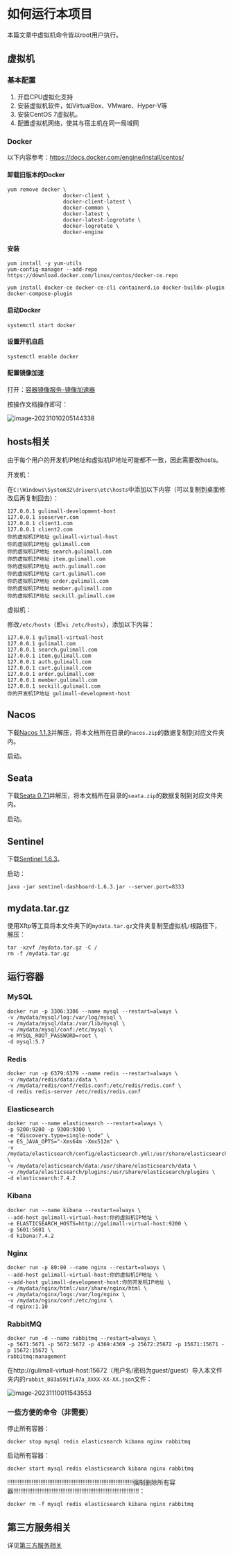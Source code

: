 # 如何运行本项目

本篇文章中虚拟机命令皆以root用户执行。

## 虚拟机

### 基本配置

1. 开启CPU虚拟化支持
2. 安装虚拟机软件，如VirtualBox、VMware、Hyper-V等
3. 安装CentOS 7虚拟机。
4. 配置虚拟机网络，使其与宿主机在同一局域网

### Docker

以下内容参考：https://docs.docker.com/engine/install/centos/

#### 卸载旧版本的Docker

```shell
yum remove docker \
                  docker-client \
                  docker-client-latest \
                  docker-common \
                  docker-latest \
                  docker-latest-logrotate \
                  docker-logrotate \
                  docker-engine
```

#### 安装

```shell
yum install -y yum-utils
yum-config-manager --add-repo https://download.docker.com/linux/centos/docker-ce.repo
```

```shell
yum install docker-ce docker-ce-cli containerd.io docker-buildx-plugin docker-compose-plugin
```

#### 启动Docker

```shell
systemctl start docker
```

#### 设置开机自启

```shell
systemctl enable docker
```

#### 配置镜像加速

打开：[容器镜像服务-镜像加速器](https://cr.console.aliyun.com/cn-hangzhou/instances/mirrors)

按操作文档操作即可：

![image-20231010205144338](./assets/image-20231010205144338.png)

## hosts相关

由于每个用户的开发机IP地址和虚拟机IP地址可能都不一致，因此需要改hosts。

开发机：

在`C:\Windows\System32\drivers\etc\hosts`中添加以下内容（可以复制到桌面修改后再复制回去）：

```
127.0.0.1 gulimall-development-host
127.0.0.1 ssoserver.com
127.0.0.1 client1.com
127.0.0.1 client2.com
你的虚拟机IP地址 gulimall-virtual-host
你的虚拟机IP地址 gulimall.com
你的虚拟机IP地址 search.gulimall.com
你的虚拟机IP地址 item.gulimall.com
你的虚拟机IP地址 auth.gulimall.com
你的虚拟机IP地址 cart.gulimall.com
你的虚拟机IP地址 order.gulimall.com
你的虚拟机IP地址 member.gulimall.com
你的虚拟机IP地址 seckill.gulimall.com
```

虚拟机：

修改`/etc/hosts`（即`vi /etc/hosts`），添加以下内容：

```
127.0.0.1 gulimall-virtual-host
127.0.0.1 gulimall.com
127.0.0.1 search.gulimall.com
127.0.0.1 item.gulimall.com
127.0.0.1 auth.gulimall.com
127.0.0.1 cart.gulimall.com
127.0.0.1 order.gulimall.com
127.0.0.1 member.gulimall.com
127.0.0.1 seckill.gulimall.com
你的开发机IP地址 gulimall-development-host
```

## Nacos

下载[Nacos 1.1.3](https://github.com/alibaba/nacos/releases/tag/1.1.3)并解压，将本文档所在目录的`nacos.zip`的数据复制到对应文件夹内。

启动。

## Seata

下载[Seata 0.7.1](https://github.com/seata/seata/releases/tag/v0.7.1)并解压，将本文档所在目录的`seata.zip`的数据复制到对应文件夹内。

启动。

## Sentinel

下载[Sentinel 1.6.3](https://github.com/alibaba/Sentinel/releases/tag/1.6.3)。

启动：

```shell
java -jar sentinel-dashboard-1.6.3.jar --server.port=8333
```

## mydata.tar.gz

使用Xftp等工具将本文件夹下的`mydata.tar.gz`文件夹复制至虚拟机`/`根路径下，解压：

```shell
tar -xzvf /mydata.tar.gz -C /
rm -f /mydata.tar.gz
```

## 运行容器

### MySQL

```shell
docker run -p 3306:3306 --name mysql --restart=always \
-v /mydata/mysql/log:/var/log/mysql \
-v /mydata/mysql/data:/var/lib/mysql \
-v /mydata/mysql/conf:/etc/mysql \
-e MYSQL_ROOT_PASSWORD=root \
-d mysql:5.7
```

### Redis

```shell
docker run -p 6379:6379 --name redis --restart=always \
-v /mydata/redis/data:/data \
-v /mydata/redis/conf/redis.conf:/etc/redis/redis.conf \
-d redis redis-server /etc/redis/redis.conf
```

### Elasticsearch

```shell
docker run --name elasticsearch --restart=always \
-p 9200:9200 -p 9300:9300 \
-e "discovery.type=single-node" \
-e ES_JAVA_OPTS="-Xms64m -Xmx512m" \
-v /mydata/elasticsearch/config/elasticsearch.yml:/usr/share/elasticsearch/config/elasticsearch.yml \
-v /mydata/elasticsearch/data:/usr/share/elasticsearch/data \
-v /mydata/elasticsearch/plugins:/usr/share/elasticsearch/plugins \
-d elasticsearch:7.4.2
```

### Kibana

```shell
docker run --name kibana --restart=always \
--add-host gulimall-virtual-host:你的虚拟机IP地址 \
-e ELASTICSEARCH_HOSTS=http://gulimall-virtual-host:9200 \
-p 5601:5601 \
-d kibana:7.4.2
```

### Nginx

```shell
docker run -p 80:80 --name nginx --restart=always \
--add-host gulimall-virtual-host:你的虚拟机IP地址 \
--add-host gulimall-development-host:你的开发机IP地址 \
-v /mydata/nginx/html:/usr/share/nginx/html \
-v /mydata/nginx/logs:/var/log/nginx \
-v /mydata/nginx/conf:/etc/nginx \
-d nginx:1.10
```

### RabbitMQ

```shell
docker run -d --name rabbitmq --restart=always \
-p 5671:5671 -p 5672:5672 -p 4369:4369 -p 25672:25672 -p 15671:15671 -p 15672:15672 \
rabbitmq:management
```

在http://gulimall-virtual-host:15672（用户名/密码为guest/guest）导入本文件夹内的`rabbit_883a591f147a_XXXX-XX-XX.json`文件：

![image-20231110011543553](./assets/image-20231110011543553.png)

### 一些方便的命令（非需要）

停止所有容器：

```shell
docker stop mysql redis elasticsearch kibana nginx rabbitmq
```

启动所有容器：

```shell
docker start mysql redis elasticsearch kibana nginx rabbitmq
```

!!!!!!!!!!!!!!!!!!!!!!!!!!!!!!!!!!!!!!!!!!!!!!!!!!!!!!!!!!!!!!!!!!!!!!!!强制删除所有容器!!!!!!!!!!!!!!!!!!!!!!!!!!!!!!!!!!!!!!!!!!!!!!!!!!!!!!!!!!!!!!!!!!!!!!!!：

```shell
docker rm -f mysql redis elasticsearch kibana nginx rabbitmq
```

## 第三方服务相关

详见[第三方服务相关](./第三方服务相关.md)
